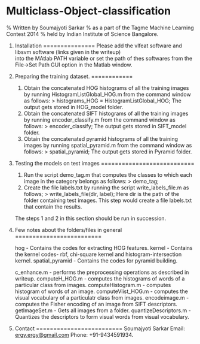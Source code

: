 Multiclass-Object-classification
================================
% Written by Soumajyoti Sarkar
% as a part of the Tagme Machine Learning Contest 2014
% held by Indian Institute of Science Bangalore.

1. Installation
===============
   Please add the vlfeat software and libsvm software
   (links given in the writeup)    
   into the MAtlab PATH variable or set the path of thes
   softwares from the File->Set Path GUI option in the 
   Matlab window.

2. Preparing the training dataset.
============
 	1. Obtain the concatenated HOG histograms of all the training
	   images by running HistogramListGlobal_HOG.m from the command
	   window as follows:
                    > histograms_HOG = HistogramListGlobal_HOG;
	   The output gets stored in HOG_model folder.
	2. Obtain the concatenated SIFT histograms of all the training
	   images by running encoder_classify.m from the command
	   window as follows:
                    > encoder_classify;
	   The output gets stored in SIFT_model folder.
	3. Obtain the concatenated pyramid histograms of all the training
	   images by running spatial_pyramid.m from the command
	   window as follows:
                    > spatial_pyramid;
	   The output gets stored in Pyramid folder.

3. Testing the models on test images
===========================
	1. Run the script demo_tag.m that computes the 
	   classes to which each image in the category belongs
	   as follows:
		    > demo_tag; 
	2. Create the file labels.txt by running the script
	   write_labels_file.m as follows;
		    > write_labels_file(dir, label);
	   Here dir is the path of the folder containing test images.
	   This step would create a file labels.txt that contain the 
	   results.

	The steps 1 and 2 in this section should be run in succession.
	

4. Few notes about the folders/files in general
=========================   

	hog - Contains the codes for extracting HOG features.
	kernel - Contains the kernel codes- rbf, chi-square kernel and histogram-intersection kernel.
	spatial_pyramid - Contains the codes for pyramid building.
	
	c_enhance.m - performs the preprocessing operations as described in writeup.
	computeH_HOG.m - computes the histograms of words of a particular class from images.
	computeHistogram.m - computes histogram of words of an image.
	computeVlist_HOG.m - computes the visual  vocabulary of a particulatr class from images.
	encodeimage.m - computes the Fisher encoding of an image from SIFT descriptors.
	getImageSet.m - Gets all images from a folder.
	quantizeDescriptors.m - Quantizes the descriptors to form visual words from visual vocabulary.

4. Contact 
=========================
   Soumajyoti Sarkar
   Email: ergy.ergy@gmail.com
   Phone: +91-9434591934.



